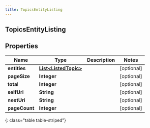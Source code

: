```yaml
---
title: TopicsEntityListing
---
```


## TopicsEntityListing

## Properties

| Name          | Type                                                               | Description | Notes      |
| ------------- | ------------------------------------------------------------------ | ----------- | ---------- |
| **entities**  | <!----><!---->[**List&lt;ListedTopic&gt;**](ListedTopic.md)<!----> |             | [optional] |
| **pageSize**  | <!----><!---->**Integer**<!---->                                   |             | [optional] |
| **total**     | <!----><!---->**Integer**<!---->                                   |             | [optional] |
| **selfUri**   | <!----><!---->**String**<!---->                                    |             | [optional] |
| **nextUri**   | <!----><!---->**String**<!---->                                    |             | [optional] |
| **pageCount** | <!----><!---->**Integer**<!---->                                   |             | [optional] |

{: class="table table-striped"}
